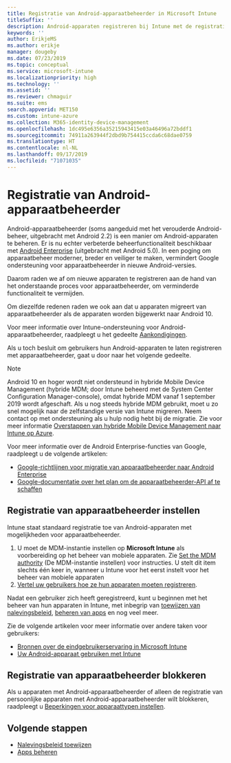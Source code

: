 ```yaml
---
title: Registratie van Android-apparaatbeheerder in Microsoft Intune
titleSuffix: ''
description: Android-apparaten registreren bij Intune met de registratie van een apparaatbeheerder.
keywords: ''
author: ErikjeMS
ms.author: erikje
manager: dougeby
ms.date: 07/23/2019
ms.topic: conceptual
ms.service: microsoft-intune
ms.localizationpriority: high
ms.technology: ''
ms.assetid: ''
ms.reviewer: chmaguir
ms.suite: ems
search.appverid: MET150
ms.custom: intune-azure
ms.collection: M365-identity-device-management
ms.openlocfilehash: 1dc495e6356a35215943415e03a46496a72bddf1
ms.sourcegitcommit: 74911a263944f2dbd9b754415ccda6c68dae0759
ms.translationtype: HT
ms.contentlocale: nl-NL
ms.lasthandoff: 09/17/2019
ms.locfileid: "71071035"
---
```

# <a name="android-device-administrator-enrollment"></a>Registratie van Android-apparaatbeheerder

Android-apparaatbeheerder (soms aangeduid met het verouderde Android-beheer, uitgebracht met Android 2.2) is een manier om Android-apparaten te beheren. Er is nu echter verbeterde beheerfunctionaliteit beschikbaar met [Android Enterprise](https://www.android.com/enterprise/management/) (uitgebracht met Android 5.0). In een poging om apparaatbeheer moderner, breder en veiliger te maken, vermindert Google ondersteuning voor apparaatbeheerder in nieuwe Android-versies.

Daarom raden we af om nieuwe apparaten te registreren aan de hand van het onderstaande proces voor apparaatbeheerder, om verminderde functionaliteit te vermijden.

Om diezelfde redenen raden we ook aan dat u apparaten migreert van apparaatbeheerder als de apparaten worden bijgewerkt naar Android 10. 

Voor meer informatie over Intune-ondersteuning voor Android-apparaatbeheerder, raadpleegt u het gedeelte [Aankondigingen](whats-new.md#decreasing-support-for-android-device-administrator).

Als u toch besluit om gebruikers hun Android-apparaten te laten registreren met apparaatbeheerder, gaat u door naar het volgende gedeelte.  


> [!Note]  
> Android 10 en hoger wordt niet ondersteund in hybride Mobile Device Management (hybride MDM; door Intune beheerd met de System Center Configuration Manager-console), omdat hybride MDM vanaf 1 september 2019 wordt afgeschaft. Als u nog steeds hybride MDM gebruikt, moet u zo snel mogelijk naar de zelfstandige versie van Intune migreren. Neem contact op met ondersteuning als u hulp nodig hebt bij de migratie. Zie voor meer informatie [Overstappen van hybride Mobile Device Management naar Intune op Azure](https://aka.ms/hybrid_notification).

Voor meer informatie over de Android Enterprise-functies van Google, raadpleegt u de volgende artikelen:
- [Google-richtlijnen voor migratie van apparaatbeheerder naar Android Enterprise](http://static.googleusercontent.com/media/android.com/en/enterprise/static/2016/pdfs/enterprise/Android-Enterprise-Migration-Bluebook_2019.pdf)
- [Google-documentatie over het plan om de apparaatbeheerder-API af te schaffen](https://developers.google.com/android/work/device-admin-deprecation)


## <a name="set-up-device-administrator-enrollment"></a>Registratie van apparaatbeheerder instellen

Intune staat standaard registratie toe van Android-apparaten met mogelijkheden voor apparaatbeheerder.

1. U moet de MDM-instantie instellen op **Microsoft Intune** als voorbereiding op het beheer van mobiele apparaten. Zie [Set the MDM authority](mdm-authority-set.md) (De MDM-instantie instellen) voor instructies. U stelt dit item slechts één keer in, wanneer u Intune voor het eerst instelt voor het beheer van mobiele apparaten
2. [Vertel uw gebruikers hoe ze hun apparaten moeten registreren](/intune-user-help/enroll-your-device-in-intune-android).  

Nadat een gebruiker zich heeft geregistreerd, kunt u beginnen met het beheer van hun apparaten in Intune, met inbegrip van [toewijzen van nalevingsbeleid](compliance-policy-create-android.md), [beheren van apps](app-management.md) en nog veel meer.

Zie de volgende artikelen voor meer informatie over andere taken voor gebruikers:
- [Bronnen over de eindgebruikerservaring in Microsoft Intune](end-user-educate.md)
- [Uw Android-apparaat gebruiken met Intune](https://docs.microsoft.com/intune-user-help/using-your-android-device-with-intune)


## <a name="block-device-administrator-enrollment"></a>Registratie van apparaatbeheerder blokkeren
Als u apparaten met Android-apparaatbeheerder of alleen de registratie van persoonlijke apparaten met Android-apparaatbeheerder wilt blokkeren, raadpleegt u [Beperkingen voor apparaattypen instellen](enrollment-restrictions-set.md).



## <a name="next-steps"></a>Volgende stappen
- [Nalevingsbeleid toewijzen](compliance-policy-create-android.md)
- [Apps beheren](app-management.md)